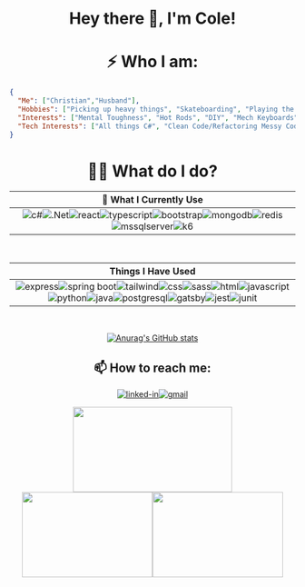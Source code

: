 <!--
**williycole/williycole** is a ✨ _special_ ✨ repository because its `README.md` (this file) appears on your GitHub profile. 
-->

<div align="center">
  
#  Hey there 👋, I'm Cole! 

# ⚡ Who I am: 
  
</div>

```json
{
  "Me": ["Christian","Husband"],
  "Hobbies": ["Picking up heavy things", "Skateboarding", "Playing the Banjo", "Fly Fishing", "Hunting", "Gunpla", "Gaming"],
  "Interests": ["Mental Toughness", "Hot Rods", "DIY", "Mech Keyboards", "Anime", "BJJ & Self Defense"],
  "Tech Interests": ["All things C#", "Clean Code/Refactoring Messy Code", "Permance Focued Code"]
}
```
<div align="center">
  
# 👨‍💻 What do I do? 
| 👷 What I Currently Use |
| :-: |
|![c#](https://img.shields.io/badge/C%23-239120?style=for-the-badge&logo=c-sharp&logoColor=white)![.Net](https://img.shields.io/badge/.NET-5C2D91?style=for-the-badge&logo=.net&logoColor=white)![react](https://img.shields.io/badge/React-20232A?style=for-the-badge&logo=react&logoColor=61DAFB)![typescript](https://img.shields.io/badge/TypeScript-007ACC?style=for-the-badge&logo=typescript&logoColor=white)![bootstrap](https://img.shields.io/badge/Bootstrap-563D7C?style=for-the-badge&logo=bootstrap&logoColor=white)![mongodb](https://img.shields.io/badge/MongoDB-4EA94B?style=for-the-badge&logo=mongodb&logoColor=white)![redis](https://img.shields.io/badge/redis-%23DD0031.svg?&style=for-the-badge&logo=redis&logoColor=white)![mssqlserver](https://img.shields.io/badge/Microsoft%20SQL%20Server-CC2927?style=for-the-badge&logo=microsoft%20sql%20server&logoColor=white)![k6](https://img.shields.io/badge/k6-7D64FF.svg?style=for-the-badge&logo=k6&logoColor=white) |

  
 <br>
  
  
| Things I Have Used |
| :-: |
|![express](https://img.shields.io/badge/Express.js-000000?style=for-the-badge&logo=express&logoColor=white)![spring boot](https://img.shields.io/badge/Spring_Boot-F2F4F9?style=for-the-badge&logo=spring-boot)![tailwind](https://img.shields.io/badge/Tailwind_CSS-38B2AC?style=for-the-badge&logo=tailwind-css&logoColor=white)![css](https://img.shields.io/badge/CSS3-1572B6?style=for-the-badge&logo=css3&logoColor=white)![sass](https://img.shields.io/badge/SASS-CC6699?style=for-the-badge&logo=sass&logoColor=white)![html](https://img.shields.io/badge/HTML5-E34F26?style=for-the-badge&logo=html5&logoColor=white)![javascript](https://img.shields.io/badge/JavaScript-323330?style=for-the-badge&logo=javascript&logoColor=F7DF1E)![python](https://img.shields.io/badge/Python-3776AB?style=for-the-badge&logo=python&logoColor=white)![java](https://img.shields.io/badge/Java-ED8B00?style=for-the-badge&logo=java&logoColor=white)![postgresql](https://img.shields.io/badge/PostgreSQL-316192?style=for-the-badge&logo=postgresql&logoColor=white)![gatsby](https://img.shields.io/badge/Gatsby-663399?style=for-the-badge&logo=gatsby&logoColor=white)![jest](https://img.shields.io/badge/Jest-C21325?style=for-the-badge&logo=jest&logoColor=white)![junit](https://img.shields.io/badge/Junit5-25A162?style=for-the-badge&logo=junit5&logoColor=white) |

<br>
  
  
[![Anurag's GitHub stats](https://github-readme-stats.vercel.app/api?username=williycole&theme=dracula&show_icons=true)](https://github.com/williycole/github-readme-stats)

## 📫 How to reach me: 
[![linked-in](https://img.shields.io/badge/Linked_In-0077B5?style=for-the-badge&logo=LinkedIn&logoColor=white)](https://www.linkedin.com/in/cole-boren-4b0b3a50/)[![gmail](https://img.shields.io/badge/Gmail-D14836?style=for-the-badge&logo=Gmail&logoColor=white)](mailto:https://william.cole.boren@gmail.com)

<img src="https://media.giphy.com/media/kvNlYaD7Suf1S/giphy.gif" width="280" height="150"/><img src="https://cdna.artstation.com/p/assets/images/images/020/794/260/original/arkerxx-jao-gundam3.gif?1569208645" width="230" height="150"/><img src ="https://c.tenor.com/j7Dlyf-gbPIAAAAC/kamille-bidan-z-gundam.gif" width="230" height="150"/>
  
  
</div>
